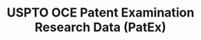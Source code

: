 ---
bigquery: https://console.cloud.google.com/bigquery?p=patents-public-data&d=uspto_oce_pair&page=dataset
citation: 'Graham, S. Marco, A., and Miller, A. (2015). “The USPTO Patent Examination
  Research Dataset: A Window on the Process of Patent Examination.”'
contributors: Graham, S. Marco, A., Miller, A.
cost: None
description: The latest version of PatEx (referred to below as the 2020 release) contains
  detailed information on nearly 11.9 million publicly-viewable provisional and non-provisional
  patent applications to the USPTO and over 4.6 million Patent Cooperation Treaty
  (PCT) applications. It is based on data that OCE downloaded from the Patent Examination
  Data System (PEDS) in April, 2021. The PEDS data are sourced from Public PAIR. The
  first time that OCE used PEDS as the basis of PatEx was for the 2019 release. We
  took the PEDS data and organized it into the familiar PatEx data files, which are
  based on the organization of the Public PAIR portal. The data files include information
  on each application’s characteristics, prosecution history, continuation history,
  claims of foreign priority, patent term adjustment history, publication history,
  and correspondence address information.
documentation: 'For the 2019 and later releases, new technical documentation is available
  https://www.uspto.gov/sites/default/files/documents/PatEx-2019-Technical-Doc.pdf


  A document describing the 2014-2017 data sets is available and can be cited as:
  Graham, Stuart J.H. and Marco, Alan C. and Miller, Richard, The USPTO Patent Examination
  Research Dataset: A Window on the Process of Patent Examination (November 30, 2015).
  Available at SSRN: https://ssrn.com/abstract=2702637.'
last_edit: Mon, 04 Apr 2022 19:06:22 GMT
location: https://www.uspto.gov/ip-policy/economic-research/research-datasets/patent-examination-research-dataset-public-pair
maintained_by: EconomicsData@uspto.gov
related_publications: https://ssrn.com/abstract=29956744, https://ssrn.com/abstract=2702637
schema_fields: '[''inventor_name_last'', ''invention_subject_matter'', ''parent_country_code'',
  ''inventor_country_code'', ''appl_status_date'', ''inventor_rank'', ''parent_application_number'',
  ''parent_country'', ''invention_title'', ''examiner_name_first'', ''inventor_country_name'',
  ''filing_date'', ''uspc_class'', ''confirm_number'', ''disposal_type'', ''patent_number'',
  ''foreign_parent_id'', ''inventor_name_first'', ''correspondence_city'', ''correspondence_name_line_1'',
  ''customer_number'', ''patent_issue_date'', ''correspondence_region_code'', ''correspondence_region_name'',
  ''atty_docket_number'', ''status_code'', ''correspondence_street_line_2'', ''child_filing_date'',
  ''continuation_type'', ''status_description'', ''event_code'', ''inventor_region_code'',
  ''foreign_parent_date'', ''file_location_date'', ''inventor_name_middle'', ''examiner_name_last'',
  ''correspondence_street_line_1'', ''inventor_address_type'', ''examiner_art_unit'',
  ''correspondence_country_code'', ''child_application_number'', ''wipo_pub_number'',
  ''recorded_date'', ''small_entity_indicator'', ''abandon_date'', ''aia_first_to_file'',
  ''sequence_number'', ''appl_status_code'', ''application_type'', ''application_number_pair'',
  ''examiner_name_middle'', ''event_description'', ''examiner_id'', ''correspondence_country_name'',
  ''correspondence_postal_code'', ''application_number'', ''file_location'', ''correspondence_name_line_2'',
  ''earliest_pgpub_date'', ''parent_filing_date'', ''uspc_subclass'', ''earliest_pgpub_number'',
  ''wipo_pub_date'']'
shortname: patex
tags:
- patents
- legal
- history
terms_of_use: 'USPTO’s online databases are not designed or intended to be a source
  for bulk downloads of USPTO data when accessed through the website’s interfaces.
  Individuals, companies, IP addresses, or blocks of IP addresses who, in effect,
  deny or decrease service by generating unusually high numbers of database accesses
  (searches, pages, or hits), whether generated manually or in an automated fashion,
  may be denied access to USPTO servers without notice.


  Bulk data products may be separately obtained from the USPTO, either for free or
  at the cost of dissemination. For details, see information on Electronic Bulk Data
  Products: https://www.uspto.gov/learning-and-resources/electronic-bulk-data-products'
title: USPTO OCE Patent Examination Research Data (PatEx)
uuid: 4342caa7-23af-420c-b2f6-6088f133df6a
---